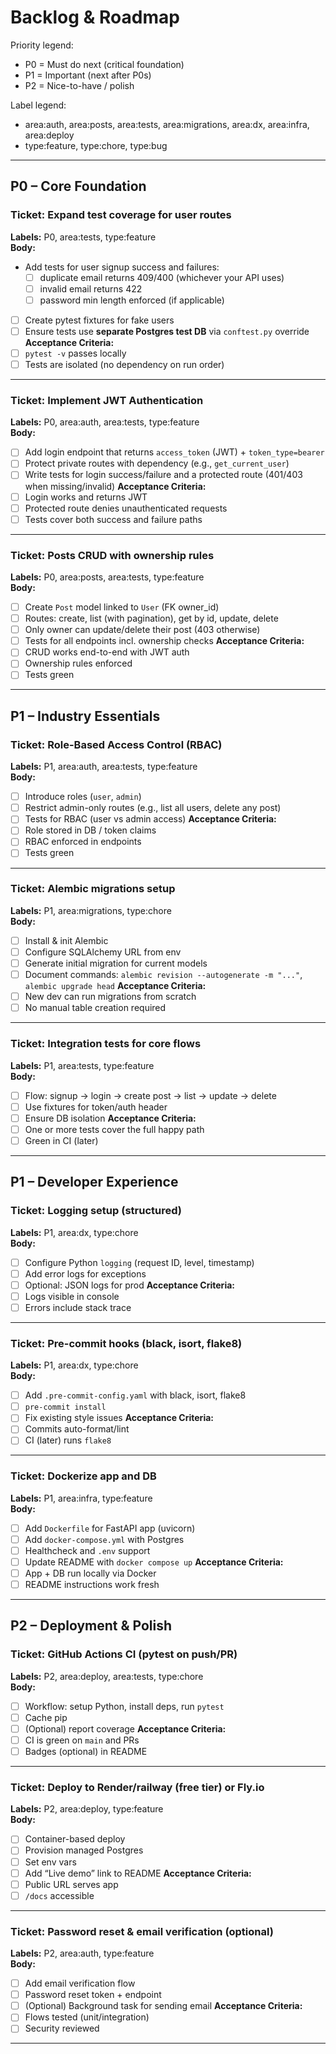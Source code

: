 # Backlog & Roadmap

Priority legend:
- P0 = Must do next (critical foundation)
- P1 = Important (next after P0s)
- P2 = Nice-to-have / polish

Label legend:
- area:auth, area:posts, area:tests, area:migrations, area:dx, area:infra, area:deploy
- type:feature, type:chore, type:bug

---

## P0 – Core Foundation

### Ticket: Expand test coverage for user routes
**Labels:** P0, area:tests, type:feature  
**Body:**
- Add tests for user signup success and failures:
  - [ ] duplicate email returns 409/400 (whichever your API uses)
  - [ ] invalid email returns 422
  - [ ] password min length enforced (if applicable)
- [ ] Create pytest fixtures for fake users
- [ ] Ensure tests use **separate Postgres test DB** via `conftest.py` override
**Acceptance Criteria:**
- [ ] `pytest -v` passes locally
- [ ] Tests are isolated (no dependency on run order)

---

### Ticket: Implement JWT Authentication
**Labels:** P0, area:auth, area:tests, type:feature  
**Body:**
- [ ] Add login endpoint that returns `access_token` (JWT) + `token_type=bearer`
- [ ] Protect private routes with dependency (e.g., `get_current_user`)
- [ ] Write tests for login success/failure and a protected route (401/403 when missing/invalid)
**Acceptance Criteria:**
- [ ] Login works and returns JWT
- [ ] Protected route denies unauthenticated requests
- [ ] Tests cover both success and failure paths

---

### Ticket: Posts CRUD with ownership rules
**Labels:** P0, area:posts, area:tests, type:feature  
**Body:**
- [ ] Create `Post` model linked to `User` (FK owner_id)
- [ ] Routes: create, list (with pagination), get by id, update, delete
- [ ] Only owner can update/delete their post (403 otherwise)
- [ ] Tests for all endpoints incl. ownership checks
**Acceptance Criteria:**
- [ ] CRUD works end-to-end with JWT auth
- [ ] Ownership rules enforced
- [ ] Tests green

---

## P1 – Industry Essentials

### Ticket: Role-Based Access Control (RBAC)
**Labels:** P1, area:auth, area:tests, type:feature  
**Body:**
- [ ] Introduce roles (`user`, `admin`)
- [ ] Restrict admin-only routes (e.g., list all users, delete any post)
- [ ] Tests for RBAC (user vs admin access)
**Acceptance Criteria:**
- [ ] Role stored in DB / token claims
- [ ] RBAC enforced in endpoints
- [ ] Tests green

---

### Ticket: Alembic migrations setup
**Labels:** P1, area:migrations, type:chore  
**Body:**
- [ ] Install & init Alembic
- [ ] Configure SQLAlchemy URL from env
- [ ] Generate initial migration for current models
- [ ] Document commands: `alembic revision --autogenerate -m "..."`, `alembic upgrade head`
**Acceptance Criteria:**
- [ ] New dev can run migrations from scratch
- [ ] No manual table creation required

---

### Ticket: Integration tests for core flows
**Labels:** P1, area:tests, type:feature  
**Body:**
- [ ] Flow: signup → login → create post → list → update → delete
- [ ] Use fixtures for token/auth header
- [ ] Ensure DB isolation
**Acceptance Criteria:**
- [ ] One or more tests cover the full happy path
- [ ] Green in CI (later)

---

## P1 – Developer Experience

### Ticket: Logging setup (structured)
**Labels:** P1, area:dx, type:chore  
**Body:**
- [ ] Configure Python `logging` (request ID, level, timestamp)
- [ ] Add error logs for exceptions
- [ ] Optional: JSON logs for prod
**Acceptance Criteria:**
- [ ] Logs visible in console
- [ ] Errors include stack trace

---

### Ticket: Pre-commit hooks (black, isort, flake8)
**Labels:** P1, area:dx, type:chore  
**Body:**
- [ ] Add `.pre-commit-config.yaml` with black, isort, flake8
- [ ] `pre-commit install`
- [ ] Fix existing style issues
**Acceptance Criteria:**
- [ ] Commits auto-format/lint
- [ ] CI (later) runs `flake8`

---

### Ticket: Dockerize app and DB
**Labels:** P1, area:infra, type:feature  
**Body:**
- [ ] Add `Dockerfile` for FastAPI app (uvicorn)
- [ ] Add `docker-compose.yml` with Postgres
- [ ] Healthcheck and `.env` support
- [ ] Update README with `docker compose up`
**Acceptance Criteria:**
- [ ] App + DB run locally via Docker
- [ ] README instructions work fresh

---

## P2 – Deployment & Polish

### Ticket: GitHub Actions CI (pytest on push/PR)
**Labels:** P2, area:deploy, area:tests, type:chore  
**Body:**
- [ ] Workflow: setup Python, install deps, run `pytest`
- [ ] Cache pip
- [ ] (Optional) report coverage
**Acceptance Criteria:**
- [ ] CI is green on `main` and PRs
- [ ] Badges (optional) in README

---

### Ticket: Deploy to Render/railway (free tier) or Fly.io
**Labels:** P2, area:deploy, type:feature  
**Body:**
- [ ] Container-based deploy
- [ ] Provision managed Postgres
- [ ] Set env vars
- [ ] Add “Live demo” link to README
**Acceptance Criteria:**
- [ ] Public URL serves app
- [ ] `/docs` accessible

---

### Ticket: Password reset & email verification (optional)
**Labels:** P2, area:auth, type:feature  
**Body:**
- [ ] Add email verification flow
- [ ] Password reset token + endpoint
- [ ] (Optional) Background task for sending email
**Acceptance Criteria:**
- [ ] Flows tested (unit/integration)
- [ ] Security reviewed

---
